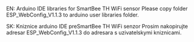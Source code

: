 
EN:
Arduino IDE libraries for SmartBee TH WiFi sensor
Please copy folder ESP_WebConfig_V1.1.3 to arduino user libraries folder.

SK:
Kniznice arduino IDE preSmartBee TH WiFi senzor
Prosim nakopirujte adresar ESP_WebConfig_V1.1.3 do adresara s uzivatelskymi kniznicami.
